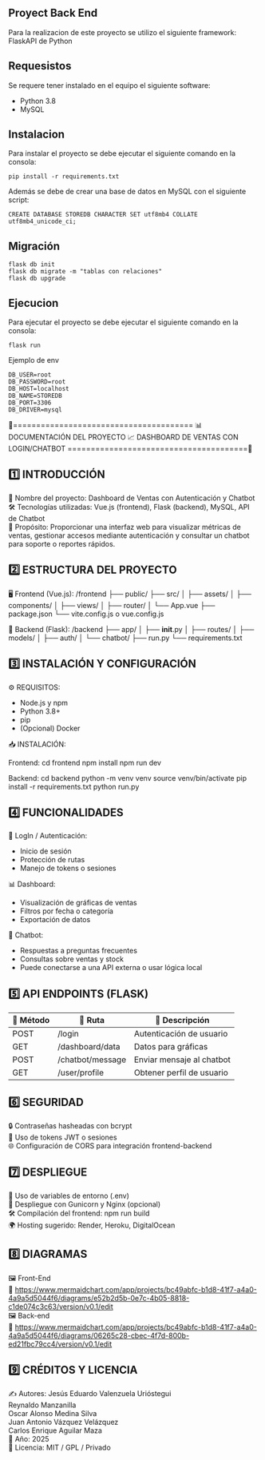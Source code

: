 ## Proyect Back End
Para la realizacion de este proyecto se utilizo el siguiente framework: FlaskAPI de Python

## Requesistos
Se requere tener instalado en el equipo el siguiente software:

- Python 3.8
- MySQL

## Instalacion
Para instalar el proyecto se debe ejecutar el siguiente comando en la consola:
```
pip install -r requirements.txt
```

Además se debe de crear una base de datos en MySQL con el siguiente script:
```
CREATE DATABASE STOREDB CHARACTER SET utf8mb4 COLLATE utf8mb4_unicode_ci;
```

## Migración

```
flask db init
flask db migrate -m "tablas con relaciones"
flask db upgrade
```

## Ejecucion
Para ejecutar el proyecto se debe ejecutar el siguiente comando en la consola:

```
flask run
```


Ejemplo de env
```
DB_USER=root
DB_PASSWORD=root
DB_HOST=localhost
DB_NAME=STOREDB
DB_PORT=3306
DB_DRIVER=mysql
```

📄=======================================
📊 DOCUMENTACIÓN DEL PROYECTO
📈 DASHBOARD DE VENTAS CON LOGIN/CHATBOT
=======================================📄

1️⃣ INTRODUCCIÓN
---------------
🧩 Nombre del proyecto: Dashboard de Ventas con Autenticación y Chatbot  
🛠️ Tecnologías utilizadas: Vue.js (frontend), Flask (backend), MySQL, API de Chatbot  
🎯 Propósito: Proporcionar una interfaz web para visualizar métricas de ventas, gestionar accesos mediante autenticación y consultar un chatbot para soporte o reportes rápidos.

2️⃣ ESTRUCTURA DEL PROYECTO
---------------------------
🖥️ Frontend (Vue.js):
  /frontend
    ├── public/
    ├── src/
    │   ├── assets/
    │   ├── components/
    │   ├── views/
    │   ├── router/
    │   └── App.vue
    ├── package.json
    └── vite.config.js o vue.config.js

🧠 Backend (Flask):
  /backend
    ├── app/
    │   ├── __init__.py
    │   ├── routes/
    │   ├── models/
    │   ├── auth/
    │   └── chatbot/
    ├── run.py
    └── requirements.txt

3️⃣ INSTALACIÓN Y CONFIGURACIÓN
------------------------------
⚙️ REQUISITOS:
- Node.js y npm
- Python 3.8+
- pip
- (Opcional) Docker

📥 INSTALACIÓN:

Frontend:
  cd frontend
  npm install
  npm run dev

Backend:
  cd backend
  python -m venv venv
  source venv/bin/activate
  pip install -r requirements.txt
  python run.py

4️⃣ FUNCIONALIDADES
------------------
🔐 LogIn / Autenticación:
  * Inicio de sesión
  * Protección de rutas
  * Manejo de tokens o sesiones

📊 Dashboard:
  * Visualización de gráficas de ventas
  * Filtros por fecha o categoría
  * Exportación de datos

🤖 Chatbot:
  * Respuestas a preguntas frecuentes
  * Consultas sobre ventas y stock
  * Puede conectarse a una API externa o usar lógica local

5️⃣ API ENDPOINTS (FLASK)
------------------------
| 📡 Método | 📍 Ruta             | 📌 Descripción                |
|----------|--------------------|------------------------------|
| POST     | /login             | Autenticación de usuario     |
| GET      | /dashboard/data    | Datos para gráficas          |
| POST     | /chatbot/message   | Enviar mensaje al chatbot    |
| GET      | /user/profile      | Obtener perfil de usuario    |

6️⃣ SEGURIDAD
------------
🔒 Contraseñas hasheadas con bcrypt  
🪪 Uso de tokens JWT o sesiones  
🌐 Configuración de CORS para integración frontend-backend

7️⃣ DESPLIEGUE
-------------
🧾 Uso de variables de entorno (.env)  
🚀 Despliegue con Gunicorn y Nginx (opcional)  
🛠️ Compilación del frontend: npm run build  
🌍 Hosting sugerido: Render, Heroku, DigitalOcean

8️⃣ DIAGRAMAS 
----------------------
🖼️ Front-End  
🔗 https://www.mermaidchart.com/app/projects/bc49abfc-b1d8-41f7-a4a0-4a9a5d5044f6/diagrams/e52b2d5b-0e7c-4b05-8818-c1de074c3c63/version/v0.1/edit  
🖼️ Back-end  
🔗 https://www.mermaidchart.com/app/projects/bc49abfc-b1d8-41f7-a4a0-4a9a5d5044f6/diagrams/06265c28-cbec-4f7d-800b-ed21fbc79cc4/version/v0.1/edit

9️⃣ CRÉDITOS Y LICENCIA
----------------------
✍️ Autores: 
Jesús Eduardo Valenzuela Urióstegui  
Reynaldo Manzanilla  
Oscar Alonso Medina Silva  
Juan Antonio Vázquez Velázquez  
Carlos Enrique Aguilar Maza  
📅 Año: 2025  
📜 Licencia: MIT / GPL / Privado
